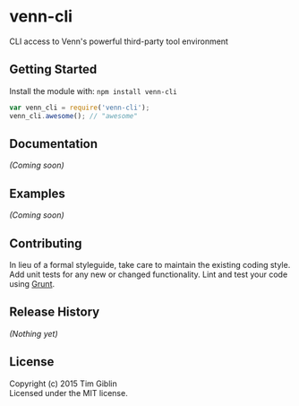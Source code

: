 # venn-cli

CLI access to Venn's powerful third-party tool environment

## Getting Started
Install the module with: `npm install venn-cli`

```javascript
var venn_cli = require('venn-cli');
venn_cli.awesome(); // "awesome"
```

## Documentation
_(Coming soon)_

## Examples
_(Coming soon)_

## Contributing
In lieu of a formal styleguide, take care to maintain the existing coding style. Add unit tests for any new or changed functionality. Lint and test your code using [Grunt](http://gruntjs.com/).

## Release History
_(Nothing yet)_

## License
Copyright (c) 2015 Tim Giblin  
Licensed under the MIT license.
